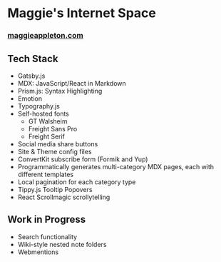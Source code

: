 # Maggie's Internet Space

### [maggieappleton.com](https://maggieappleton.com)

## Tech Stack

- Gatsby.js
- MDX: JavaScript/React in Markdown
- Prism.js: Syntax Highlighting
- Emotion
- Typography.js
- Self-hosted fonts
  - GT Walsheim
  - Freight Sans Pro
  - Freight Serif
- Social media share buttons
- Site & Theme config files
- ConvertKit subscribe form (Formik and Yup)
- Programmatically generates multi-category MDX pages, each with different templates
- Local pagination for each category type
- Tippy.js Tooltip Popovers
- React Scrollmagic scrollytelling

## Work in Progress

- Search functionality
- Wiki-style nested note folders
- Webmentions

